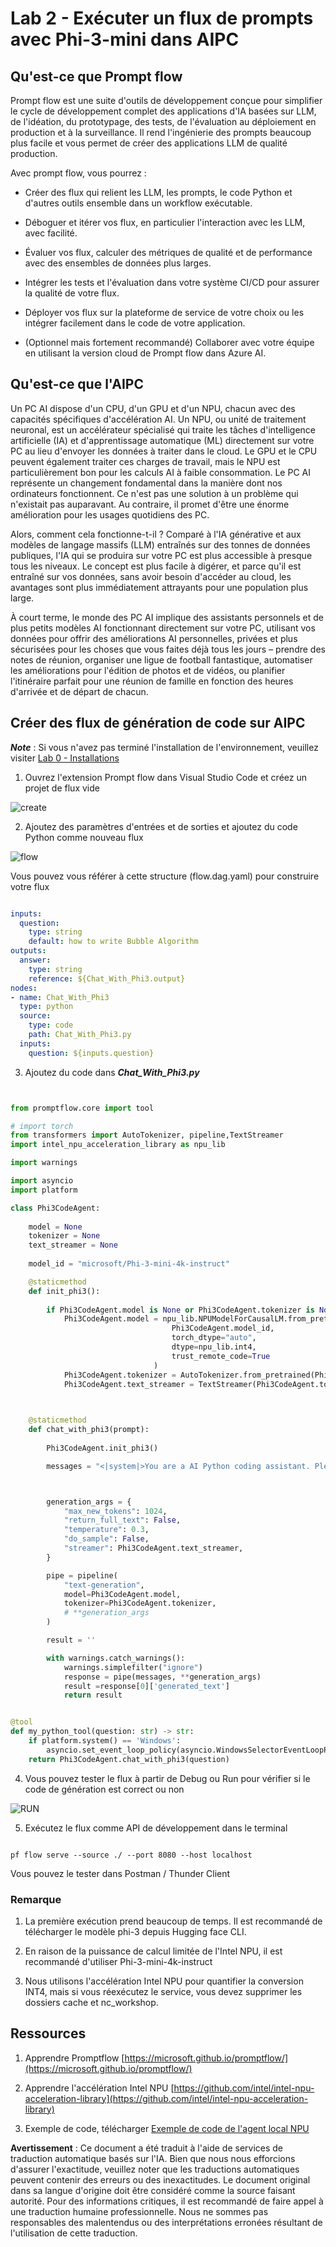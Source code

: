 # **Lab 2 - Exécuter un flux de prompts avec Phi-3-mini dans AIPC**

## **Qu'est-ce que Prompt flow**

Prompt flow est une suite d'outils de développement conçue pour simplifier le cycle de développement complet des applications d'IA basées sur LLM, de l'idéation, du prototypage, des tests, de l'évaluation au déploiement en production et à la surveillance. Il rend l'ingénierie des prompts beaucoup plus facile et vous permet de créer des applications LLM de qualité production.

Avec prompt flow, vous pourrez :

- Créer des flux qui relient les LLM, les prompts, le code Python et d'autres outils ensemble dans un workflow exécutable.

- Déboguer et itérer vos flux, en particulier l'interaction avec les LLM, avec facilité.

- Évaluer vos flux, calculer des métriques de qualité et de performance avec des ensembles de données plus larges.

- Intégrer les tests et l'évaluation dans votre système CI/CD pour assurer la qualité de votre flux.

- Déployer vos flux sur la plateforme de service de votre choix ou les intégrer facilement dans le code de votre application.

- (Optionnel mais fortement recommandé) Collaborer avec votre équipe en utilisant la version cloud de Prompt flow dans Azure AI.

## **Qu'est-ce que l'AIPC**

Un PC AI dispose d'un CPU, d'un GPU et d'un NPU, chacun avec des capacités spécifiques d'accélération AI. Un NPU, ou unité de traitement neuronal, est un accélérateur spécialisé qui traite les tâches d'intelligence artificielle (IA) et d'apprentissage automatique (ML) directement sur votre PC au lieu d'envoyer les données à traiter dans le cloud. Le GPU et le CPU peuvent également traiter ces charges de travail, mais le NPU est particulièrement bon pour les calculs AI à faible consommation. Le PC AI représente un changement fondamental dans la manière dont nos ordinateurs fonctionnent. Ce n'est pas une solution à un problème qui n'existait pas auparavant. Au contraire, il promet d'être une énorme amélioration pour les usages quotidiens des PC.

Alors, comment cela fonctionne-t-il ? Comparé à l'IA générative et aux modèles de langage massifs (LLM) entraînés sur des tonnes de données publiques, l'IA qui se produira sur votre PC est plus accessible à presque tous les niveaux. Le concept est plus facile à digérer, et parce qu'il est entraîné sur vos données, sans avoir besoin d'accéder au cloud, les avantages sont plus immédiatement attrayants pour une population plus large.

À court terme, le monde des PC AI implique des assistants personnels et de plus petits modèles AI fonctionnant directement sur votre PC, utilisant vos données pour offrir des améliorations AI personnelles, privées et plus sécurisées pour les choses que vous faites déjà tous les jours – prendre des notes de réunion, organiser une ligue de football fantastique, automatiser les améliorations pour l'édition de photos et de vidéos, ou planifier l'itinéraire parfait pour une réunion de famille en fonction des heures d'arrivée et de départ de chacun.


## **Créer des flux de génération de code sur AIPC**

***Note*** : Si vous n'avez pas terminé l'installation de l'environnement, veuillez visiter [Lab 0 - Installations](./01.Installations.md)

1. Ouvrez l'extension Prompt flow dans Visual Studio Code et créez un projet de flux vide

![create](../../../../../../../translated_images/pf_create.626fd367cf0ac7981e0731fdfc70fa46df0826f9eaf57c22f07908817ede14d3.fr.png)

2. Ajoutez des paramètres d'entrées et de sorties et ajoutez du code Python comme nouveau flux

![flow](../../../../../../../translated_images/pf_flow.f2d64298a737b204ec7b33604538c97d4fffe9e07e74bad1c162e88e026d3dfa.fr.png)

Vous pouvez vous référer à cette structure (flow.dag.yaml) pour construire votre flux

```yaml

inputs:
  question:
    type: string
    default: how to write Bubble Algorithm
outputs:
  answer:
    type: string
    reference: ${Chat_With_Phi3.output}
nodes:
- name: Chat_With_Phi3
  type: python
  source:
    type: code
    path: Chat_With_Phi3.py
  inputs:
    question: ${inputs.question}


```

3. Ajoutez du code dans ***Chat_With_Phi3.py***

```python


from promptflow.core import tool

# import torch
from transformers import AutoTokenizer, pipeline,TextStreamer
import intel_npu_acceleration_library as npu_lib

import warnings

import asyncio
import platform

class Phi3CodeAgent:
    
    model = None
    tokenizer = None
    text_streamer = None
    
    model_id = "microsoft/Phi-3-mini-4k-instruct"

    @staticmethod
    def init_phi3():
        
        if Phi3CodeAgent.model is None or Phi3CodeAgent.tokenizer is None or Phi3CodeAgent.text_streamer is None:
            Phi3CodeAgent.model = npu_lib.NPUModelForCausalLM.from_pretrained(
                                    Phi3CodeAgent.model_id,
                                    torch_dtype="auto",
                                    dtype=npu_lib.int4,
                                    trust_remote_code=True
                                )
            Phi3CodeAgent.tokenizer = AutoTokenizer.from_pretrained(Phi3CodeAgent.model_id)
            Phi3CodeAgent.text_streamer = TextStreamer(Phi3CodeAgent.tokenizer, skip_prompt=True)

    

    @staticmethod
    def chat_with_phi3(prompt):
        
        Phi3CodeAgent.init_phi3()

        messages = "<|system|>You are a AI Python coding assistant. Please help me to generate code in Python.The answer only genertated Python code, but any comments and instructions do not need to be generated<|end|><|user|>" + prompt +"<|end|><|assistant|>"



        generation_args = {
            "max_new_tokens": 1024,
            "return_full_text": False,
            "temperature": 0.3,
            "do_sample": False,
            "streamer": Phi3CodeAgent.text_streamer,
        }

        pipe = pipeline(
            "text-generation",
            model=Phi3CodeAgent.model,
            tokenizer=Phi3CodeAgent.tokenizer,
            # **generation_args
        )

        result = ''

        with warnings.catch_warnings():
            warnings.simplefilter("ignore")
            response = pipe(messages, **generation_args)
            result =response[0]['generated_text']
            return result


@tool
def my_python_tool(question: str) -> str:
    if platform.system() == 'Windows':
        asyncio.set_event_loop_policy(asyncio.WindowsSelectorEventLoopPolicy())
    return Phi3CodeAgent.chat_with_phi3(question)


```

4. Vous pouvez tester le flux à partir de Debug ou Run pour vérifier si le code de génération est correct ou non

![RUN](../../../../../../../translated_images/pf_run.57c3f9e7e7052ff85850b8f06648c7d5b4d2ac9f4796381fd8d29b1a41e1f705.fr.png)

5. Exécutez le flux comme API de développement dans le terminal

```

pf flow serve --source ./ --port 8080 --host localhost   

```

Vous pouvez le tester dans Postman / Thunder Client


### **Remarque**

1. La première exécution prend beaucoup de temps. Il est recommandé de télécharger le modèle phi-3 depuis Hugging face CLI.

2. En raison de la puissance de calcul limitée de l'Intel NPU, il est recommandé d'utiliser Phi-3-mini-4k-instruct

3. Nous utilisons l'accélération Intel NPU pour quantifier la conversion INT4, mais si vous réexécutez le service, vous devez supprimer les dossiers cache et nc_workshop.


## **Ressources**

1. Apprendre Promptflow [https://microsoft.github.io/promptflow/](https://microsoft.github.io/promptflow/)

2. Apprendre l'accélération Intel NPU [https://github.com/intel/intel-npu-acceleration-library](https://github.com/intel/intel-npu-acceleration-library)

3. Exemple de code, télécharger [Exemple de code de l'agent local NPU](../../../../../../../code/07.Lab/01/AIPC/local-npu-agent)

**Avertissement** :
Ce document a été traduit à l'aide de services de traduction automatique basés sur l'IA. Bien que nous nous efforcions d'assurer l'exactitude, veuillez noter que les traductions automatiques peuvent contenir des erreurs ou des inexactitudes. Le document original dans sa langue d'origine doit être considéré comme la source faisant autorité. Pour des informations critiques, il est recommandé de faire appel à une traduction humaine professionnelle. Nous ne sommes pas responsables des malentendus ou des interprétations erronées résultant de l'utilisation de cette traduction.